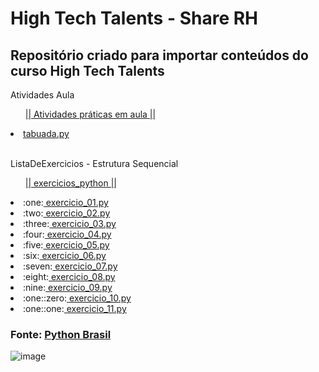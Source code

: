 # High Tech Talents - Share RH  


## Repositório criado para importar conteúdos do curso High Tech Talents

<p>Atividades Aula<p>
<ul><a href ="https://github.com/DiegoPereira12/high_tech_talents/tree/main/Atividades%20pr%C3%A1ticas%20em%20aula">|| Atividades práticas em aula || </a></ul>
<li><a href = "https://github.com/DiegoPereira12/high_tech_talents/blob/main/Atividades%20pr%C3%A1ticas%20em%20aula/tabuada.py"> tabuada.py </a></li>
<br>
<p>ListaDeExercicios - Estrutura Sequencial <p>
  
<ul><a href ="https://github.com/DiegoPereira12/high_tech_talents/tree/main/exercicios_python">|| exercicios_python || </a></ul>
<li>:one:<a href = "https://github.com/DiegoPereira12/high_tech_talents/blob/main/exercicios_python/exercicio_01.py"> exercicio_01.py </a></li>
<li>:two:<a href = "https://github.com/DiegoPereira12/high_tech_talents/blob/main/exercicios_python/exercicio_02.py"> exercicio_02.py </a></li>
<li>:three:<a href = "https://github.com/DiegoPereira12/high_tech_talents/blob/main/exercicios_python/exercicio_03.py"> exercicio_03.py </a> </li>
<li>:four:<a href = "https://github.com/DiegoPereira12/high_tech_talents/blob/main/exercicios_python/exercicio_04.py"> exercicio_04.py </a></li>
<li>:five:<a href = "https://github.com/DiegoPereira12/high_tech_talents/blob/main/exercicios_python/exercicio_05.py"> exercicio_05.py </a></li>
<li>:six:<a href = "https://github.com/DiegoPereira12/high_tech_talents/blob/main/exercicios_python/exercicio_06.py"> exercicio_06.py </a></li>
<li>:seven:<a href = "https://github.com/DiegoPereira12/high_tech_talents/blob/main/exercicios_python/exercicio_07.py"> exercicio_07.py </a></li>
<li>:eight:<a href = "https://github.com/DiegoPereira12/high_tech_talents/blob/main/exercicios_python/exercicio_08.py"> exercicio_08.py </a></li>
<li>:nine:<a href = "https://github.com/DiegoPereira12/high_tech_talents/blob/main/exercicios_python/exercicio_09.py"> exercicio_09.py </a></li>
<li>:one::zero:<a href = "https://github.com/DiegoPereira12/high_tech_talents/blob/main/exercicios_python/exercicio_10.py"> exercicio_10.py </a></li>
<li>:one::one:<a href = "https://github.com/DiegoPereira12/high_tech_talents/blob/main/exercicios_python/exercicio_11.py"> exercicio_11.py </a></li>

### Fonte: <a href = "https://wiki.python.org.br/EstruturaSequencial"> Python Brasil </a>
![image](https://user-images.githubusercontent.com/82544146/158895524-f7a87e48-3a39-4bc8-b3f5-29b171ed79db.png)
